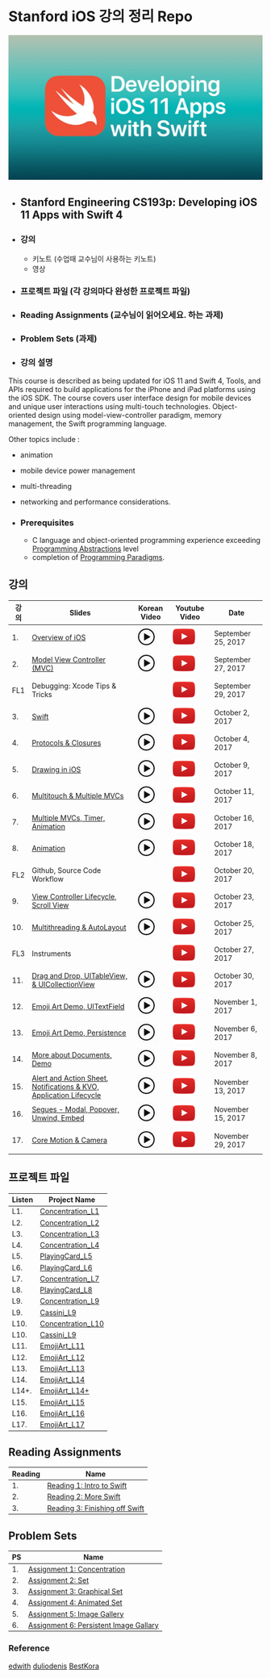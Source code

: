 # Stanford iOS 강의 정리 Repo
![](art/iTunesU.jpg?raw=true)

* ## Stanford Engineering CS193p: Developing iOS 11 Apps with Swift 4
* ### 강의
  * 키노트 (수업때 교수님이 사용하는 키노트)
  * 영상
* ### 프로젝트 파일 (각 강의마다 완성한 프로젝트 파일)
* ### Reading Assignments (교수님이 읽어오세요. 하는 과제)
* ### Problem Sets (과제)

* ### 강의 설명
This course is described as being updated for iOS 11 and Swift 4, Tools, and APIs required to build applications for the iPhone and iPad platforms using the iOS SDK.
The course covers user interface design for mobile devices and unique user interactions using multi-touch technologies. Object-oriented design using model-view-controller paradigm, memory management, the Swift programming language.

Other topics include :
* animation
* mobile device power management
* multi-threading
* networking and performance considerations.

* ### Prerequisites
  * C language and object-oriented programming experience exceeding [Programming Abstractions](https://see.stanford.edu/Course/CS106B) level
  * completion of [Programming Paradigms](https://see.stanford.edu/Course/CS107).

## 강의
| 강의 | Slides | Korean Video | Youtube Video | Date
| ------------- | ------------- | ------------- | ------------- | -------------
| 1. | [Overview of iOS](slides/Lecture-1-Slides.pdf) | [![](art/play2.jpg?raw=true)](https://www.edwith.org/swiftapp/lecture/26619/) | [![](art/play.png?raw=true)](https://www.youtube.com/watch?v=z9IXfYHhKYI&index=1&list=PL_l7vS8VbNDFBiKIL3fEQhkKXTYsncsvN) | September 25, 2017
| 2. | [Model View Controller (MVC)](slides/Lecture-2-Slides.pdf) | [![](art/play2.jpg?raw=true)](https://www.edwith.org/swiftapp/lecture/26620/) | [![](art/play.png?raw=true)](https://www.youtube.com/watch?v=4iGdu4IWMFc&index=2&list=PL_l7vS8VbNDFBiKIL3fEQhkKXTYsncsvN) | September 27, 2017
| FL1 | Debugging: Xcode Tips & Tricks |  | [![](art/play.png?raw=true)](https://www.youtube.com/watch?v=7CeXdDGjsVU&index=19&list=PL_l7vS8VbNDFBiKIL3fEQhkKXTYsncsvN) | September 29, 2017
| 3. | [Swift](slides/Lecture-3-Slides.pdf) | [![](art/play2.jpg?raw=true)](https://www.edwith.org/swiftapp/lecture/19418/) | [![](art/play.png?raw=true)](https://www.youtube.com/watch?v=88husjydCWY&index=3&list=PL_l7vS8VbNDFBiKIL3fEQhkKXTYsncsvN) | October 2, 2017
| 4. | [Protocols & Closures](slides/Lecture-4-Slides.pdf) | [![](art/play2.jpg?raw=true)](https://www.edwith.org/swiftapp/lecture/26622/) | [![](art/play.png?raw=true)](https://www.youtube.com/watch?v=RGMKmhy-eWE&list=PL_l7vS8VbNDFBiKIL3fEQhkKXTYsncsvN&index=4) | October 4, 2017
| 5. | [Drawing in iOS](slides/Lecture-5-Slides.pdf) | [![](art/play2.jpg?raw=true)](https://www.edwith.org/swiftapp/lecture/19421/) | [![](art/play.png?raw=true)](https://www.youtube.com/watch?v=pOO0pz0gPLk&list=PL_l7vS8VbNDFBiKIL3fEQhkKXTYsncsvN&index=5) | October 9, 2017
| 6. | [Multitouch & Multiple MVCs](slides/Lecture-6-Slides.pdf) | [![](art/play2.jpg?raw=true)](https://www.edwith.org/swiftapp/lecture/19420/) | [![](art/play.png?raw=true)](https://www.youtube.com/watch?v=N_PyNplrhys&index=6&list=PL_l7vS8VbNDFBiKIL3fEQhkKXTYsncsvN) | October 11, 2017
| 7. | [Multiple MVCs, Timer, Animation](slides/Lecture-7-Slides.pdf) | [![](art/play2.jpg?raw=true)](https://www.edwith.org/swiftapp/lecture/19422/) | [![](art/play.png?raw=true)](https://www.youtube.com/watch?v=diihWsxOsDk&index=7&list=PL_l7vS8VbNDFBiKIL3fEQhkKXTYsncsvN) | October 16, 2017
| 8. | [Animation](slides/Lecture-8-Slides.pdf) | [![](art/play2.jpg?raw=true)](https://www.edwith.org/swiftapp/lecture/19423/) | [![](art/play.png?raw=true)](https://www.youtube.com/watch?v=5w9lu9ABJzE&index=8&list=PL_l7vS8VbNDFBiKIL3fEQhkKXTYsncsvN) | October 18, 2017
| FL2 | Github, Source Code Workflow |  | [![](art/play.png?raw=true)](https://www.youtube.com/watch?v=P8gyK-_auNk&list=PL_l7vS8VbNDFBiKIL3fEQhkKXTYsncsvN&index=18) | October 20, 2017
| 9. | [View Controller Lifecycle, Scroll View](slides/Lecture-9-Slides.pdf) | [![](art/play2.jpg?raw=true)](https://www.edwith.org/swiftapp/lecture/19424/) |  [![](art/play.png?raw=true)](https://www.youtube.com/watch?v=QjrMau1WmmU&index=9&list=PL_l7vS8VbNDFBiKIL3fEQhkKXTYsncsvN) | October 23, 2017
| 10. | [Multithreading & AutoLayout](slides/Lecture-10-Slides.pdf) | [![](art/play2.jpg?raw=true)](https://www.edwith.org/swiftapp/lecture/19425/) |  [![](art/play.png?raw=true)](https://www.youtube.com/watch?v=U1G8f6F3PyQ&list=PL_l7vS8VbNDFBiKIL3fEQhkKXTYsncsvN&index=10) | October 25, 2017
| FL3 | Instruments |  | [![](art/play.png?raw=true)](https://www.youtube.com/watch?v=BCNlw9rhEe0&list=PL_l7vS8VbNDFBiKIL3fEQhkKXTYsncsvN&index=20) | October 27, 2017
| 11. | [Drag and Drop, UITableView, & UICollectionView](slides/Lecture-11-Slides.pdf) | [![](art/play2.jpg?raw=true)](https://www.edwith.org/swiftapp/lecture/19426/) | [![](art/play.png?raw=true)](https://www.youtube.com/watch?v=hore835-Mj4&list=PL_l7vS8VbNDFBiKIL3fEQhkKXTYsncsvN&index=11) | October 30, 2017
| 12. | [Emoji Art Demo, UITextField](slides/Lecture-12-Slides.pdf) | [![](art/play2.jpg?raw=true)](https://www.edwith.org/swiftapp/lecture/19427/) | [![](art/play.png?raw=true)](https://www.youtube.com/watch?v=qCJ79tknk1I&index=12&list=PL_l7vS8VbNDFBiKIL3fEQhkKXTYsncsvN) | November 1, 2017
| 13. | [Emoji Art Demo, Persistence](slides/Lecture-13-Slides.pdf) | [![](art/play2.jpg?raw=true)](https://www.edwith.org/swiftapp/lecture/19428/) | [![](art/play.png?raw=true)](https://www.youtube.com/watch?v=9o-NSIiCHpg&list=PL_l7vS8VbNDFBiKIL3fEQhkKXTYsncsvN&index=13) | November 6, 2017
| 14. | [More about Documents, Demo](slides/Lecture-14-Slides.pdf) | [![](art/play2.jpg?raw=true)](https://www.edwith.org/swiftapp/lecture/19429/) | [![](art/play.png?raw=true)](https://www.youtube.com/watch?v=zKHcLLza_Es&index=14&list=PL_l7vS8VbNDFBiKIL3fEQhkKXTYsncsvN) | November 8, 2017
| 15. | [Alert and Action Sheet, Notifications & KVO, Application Lifecycle](slides/Lecture-15-Slides.pdf) | [![](art/play2.jpg?raw=true)](https://www.edwith.org/swiftapp/lecture/19430/) | [![](art/play.png?raw=true)](https://www.youtube.com/watch?v=bJLrcNEv88k&list=PL_l7vS8VbNDFBiKIL3fEQhkKXTYsncsvN&index=15) | November 13, 2017
| 16. | [Segues - Modal, Popover, Unwind, Embed](slides/Lecture-16-Slides.pdf) | [![](art/play2.jpg?raw=true)](https://www.edwith.org/swiftapp/lecture/19431/) | [![](art/play.png?raw=true)](https://www.youtube.com/watch?v=NK-KG294hrc&list=PL_l7vS8VbNDFBiKIL3fEQhkKXTYsncsvN&index=16) | November 15, 2017
| 17. | [Core Motion & Camera](slides/Lecture-17-Slides.pdf) | [![](art/play2.jpg?raw=true)](https://www.edwith.org/swiftapp/lecture/26617/) | [![](art/play.png?raw=true)](https://www.youtube.com/watch?v=ccG0QoSZIXA&index=17&list=PL_l7vS8VbNDFBiKIL3fEQhkKXTYsncsvN) | November 29, 2017

## 프로젝트 파일  
| Listen  | Project Name
| ------------- | -------------
| L1. | [Concentration_L1](Projects/Concentration_L1)
| L2. | [Concentration_L2](Projects/Concentration_L2)
| L3. | [Concentration_L3](Projects/Concentration_L3)
| L4. | [Concentration_L4](Projects/Concentration_L4)
| L5. | [PlayingCard_L5](Projects/PlayingCard_L5)
| L6. | [PlayingCard_L6](Projects/PlayingCard_L6)
| L7. | [Concentration_L7](Projects/Concentration_L7)
| L8. | [PlayingCard_L8](Projects/PlayingCard_L8)
| L9. | [Concentration_L9](Projects/Concentration_L9)
| L9. | [Cassini_L9](Projects/Cassini_L9)
| L10. | [Concentration_L10](Projects/Concentration_L10)
| L10. | [Cassini_L9](Projects/Cassini_L10)
| L11. | [EmojiArt_L11](Projects/EmojiArt_L11)
| L12. | [EmojiArt_L12](Projects/EmojiArt_L12)
| L13. | [EmojiArt_L13](Projects/EmojiArt_L13)
| L14. | [EmojiArt_L14](Projects/EmojiArt_L14)
| L14+. | [EmojiArt_L14+](Projects/EmojiArt_L14+)
| L15. | [EmojiArt_L15](Projects/EmojiArt_L15)
| L16. | [EmojiArt_L16](Projects/EmojiArt_L16)
| L17. | [EmojiArt_L17](Projects/EmojiArt_L17)

## Reading Assignments

| Reading  | Name
| ------------- | -------------
| 1. | [Reading 1: Intro to Swift](reading/Reading_1_Intro_to_Swift.pdf)
| 2. | [Reading 2: More Swift](reading/Reading_2_More_Swift.pdf)
| 3. | [Reading 3: Finishing off Swift](reading/Reading_3_Finishing_Off_Swift.pdf)

## Problem Sets

| PS  | Name
| ------------- | -------------
| 1. | [Assignment 1: Concentration](problemsets/Programming_Project_1_Concentration.pdf)
| 2. | [Assignment 2: Set](problemsets/Programming_Project_2_Set.pdf)
| 3. | [Assignment 3: Graphical Set](problemsets/Programming_Project_3_Graphical_Set.pdf)
| 4. | [Assignment 4: Animated Set](problemsets/Programming_Project_4_Animated_Set.pdf)
| 5. | [Assignment 5: Image Gallery](problemsets/Programming_Project_5_Image_Gallery.pdf)
| 6. | [Assignment 6: Persistent Image Gallary](problemsets/Programming_Project_6_Persistent_Image_Gallery.pdf)



### Reference
[edwith](https://www.edwith.org/)
[duliodenis](https://github.com/duliodenis/cs193p-Fall-2017)
[BestKora](https://github.com/BestKora/CS193P-Fall-2017-DEMO)
